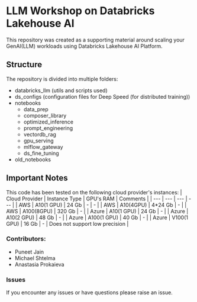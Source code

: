 # LLM Workshop on Databricks Lakehouse AI 

This repository was created as a supporting material around scaling your GenAI(LLM) workloads using Databricks Lakehouse AI Platform. 

## Structure 
The repository is divided into multiple folders:
- databricks_llm (utils and scripts used) 
- ds_configs (configuration files for Deep Speed (for distributed training))
- notebooks
  - data_prep 
  - composer_library 
  - optimized_inference
  - prompt_engineering
  - vectordb_rag
  - gpu_serving
  - mlflow_gateway
  - ds_fine_tuning
- old_notebooks

## Important Notes 
This code has been tested on the following cloud provider's instances: 
| Cloud Provider | Instance Type | GPU's RAM | Comments |
| --- | --- | --- | --- |
| AWS | A10(1 GPU) | 24 Gb | - | - |
| AWS | A10(4GPU) | 4*24 Gb | - |
| AWS | A100(8GPU) | 320 Gb | - |
| Azure | A10(1 GPU) | 24 Gb |  - |
| Azure | A10(2 GPU) | 48 Gb | - |
| Azure | A100(1 GPU) | 40 Gb | - |
| Azure | V100(1 GPU) | 16 Gb | - | Does not support low precision |


### Contributors: 
- Puneet Jain
- Michael Shtelma
- Anastasia Prokaieva

### Issues 
If you encounter any issues or have questions please raise an issue. 


